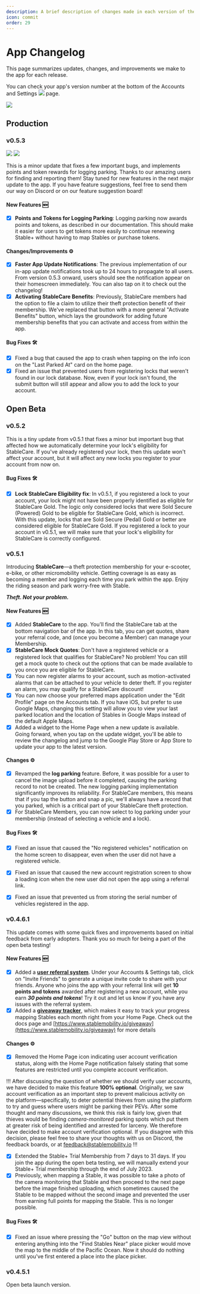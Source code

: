 ```yaml
---
description: A brief description of changes made in each version of the Stable App
icon: commit
order: 29
---
```


# App Changelog

This page summarizes updates, changes, and improvements we make to the app for each release.

You can check your app's version number at the bottom of the Accounts and Settings ![](../static/icons/icon-account-settings.png) page.

![](../static/misc/app-version-number.png)

## Production

### v0.5.3

[![](../static/buttons/google-play-button.png)](https://play.google.com/store/apps/details?id=com.stablemobility.stableapp) [![](../static/buttons/app-store-button.png)](https://apps.apple.com/us/app/stable-pev-theft-protection/id6446907426)

This is a minor update that fixes a few important bugs, and implements points and token rewards for logging parking. Thanks to our amazing users for finding and reporting them! Stay tuned for new features in the next major update to the app. If you have feature suggestions, feel free to send them our way on Discord or on our feature suggestion board!

#### New Features :new:
- [x] **Points and Tokens for Logging Parking**: Logging parking now awards points and tokens, as described in our documentation. This should make it easier for users to get tokens more easily to continue renewing Stable+ without having to map Stables or purchase tokens.

#### Changes/Improvements :gear:
- [x] **Faster App Update Notifications**: The previous implementation of our in-app update notifications took up to 24 hours to propagate to all users. From version 0.5.3 onward, users should see the notification appear on their homescreen immediately. You can also tap on it to check out the changelog!
- [x] **Activating StableCare Benefits**: Previously, StableCare members had the option to file a claim to utilize their theft protection benefit of their membership. We've replaced that button with a more general "Activate Benefits" button, which lays the groundwork for adding future membership benefits that you can activate and access from within the app.

#### Bug Fixes :hammer_and_wrench:
- [x] Fixed a bug that caused the app to crash when tapping on the info icon on the "Last Parked At" card on the home page.
- [x] Fixed an issue that prevented users from registering locks that weren't found in our lock database. Now, even if your lock isn't found, the submit button will still appear and allow you to add the lock to your account.

## Open Beta

### v0.5.2

This is a tiny update from v0.5.1 that fixes a minor but important bug that affected how we automatically determine your lock's eligibility for StableCare. If you've already registered your lock, then this update won't affect your account, but it will affect any new locks you register to your account from now on.

#### Bug Fixes :hammer_and_wrench:

- [x] **Lock StableCare Eligibility fix**: In v0.5.1, if you registered a lock to your account, your lock might not have been properly identified as eligible for StableCare Gold. The logic only considered locks that were Sold Secure (Powered) Gold to be eligible for StableCare Gold, which is incorrect. With this update, locks that are Sold Secure (Pedal) Gold or better are considered eligible for StableCare Gold. If you registered a lock to your account in v0.5.1, we will make sure that your lock's eligibility for StableCare is correctly configured.

### v0.5.1

Introducing **StableCare**—a theft protection membership for your e-scooter, e-bike, or other micromobility vehicle. Getting coverage is as easy as becoming a member and logging each time you park within the app. Enjoy the riding season and park worry-free with Stable.

***Theft. Not your problem.***

#### New Features :new:
- [x] Added **StableCare** to the app. You'll find the StableCare tab at the bottom navigation bar of the app. In this tab, you can get quotes, share your referral code, and (once you become a Member) can manage your Membership.
- [x] **StableCare Mock Quotes**: Don't have a registered vehicle or a registered lock that qualifies for StableCare? No problem! You can still get a mock quote to check out the options that can be made available to you once you are eligible for StableCare.
- [x] You can now register alarms to your account, such as motion-activated alarms that can be attached to your vehicle to deter theft. If you register an alarm, you may qualify for a StableCare discount!
- [x] You can now choose your preferred maps application under the "Edit Profile" page on the Accounts tab. If you have iOS, but prefer to use Google Maps, changing this setting will allow you to view your last parked location and the location of Stables in Google Maps instead of the default Apple Maps.
- [x] Added a widget to the Home Page when a new update is available. Going forward, when you tap on the update widget, you'll be able to review the changelog and jump to the Google Play Store or App Store to update your app to the latest version.

#### Changes :gear:
- [x] Revamped the **log parking** feature. Before, it was possible for a user to cancel the image upload before it completed, causing the parking record to not be created. The new logging parking implementation significantly improves its reliability. For StableCare members, this means that if you tap the button and snap a pic, we'll always have a record that you parked, which is a critical part of your StableCare theft protection.
- [x] For StableCare Members, you can now select to log parking under your membership (instead of selecting a vehicle and a lock).

#### Bug Fixes :hammer_and_wrench:
- [x] Fixed an issue that caused the "No registered vehicles" notification on the home screen to disappear, even when the user did not have a registered vehicle.
- [x] Fixed an issue that caused the new account registration screen to show a loading icon when the new user did not open the app using a referral link.
- [x] Fixed an issue that prevented us from storing the serial number of vehicles registered in the app.


### v0.4.6.1

This update comes with some quick fixes and improvements based on initial feedback from early adopters. Thank you so much for being a part of the open beta testing!

#### New Features :new:
- [x] Added a [**user referral system**](../overview/invite-friends.md). Under your Accounts & Settings tab, click on "Invite Friends" to generate a unique invite code to share with your friends. Anyone who joins the app with your referral link will get **10 points and tokens** awarded after registering a new account, while you earn ***30 points and tokens***! Try it out and let us know if you have any issues with the referral system.
- [x] Added a [**giveaway tracker**](../open-beta/giveaways.md), which makes it easy to track your progress mapping Stables each month right from your Home Page. Check out the docs page and [https://www.stablemobility.io/giveaway](https://www.stablemobility.io/giveaway) for more details

#### Changes :gear:
- [x] Removed the Home Page icon indicating user account verification status, along with the Home Page notification falsely stating that some features are restricted until you complete account verification.

!!!
After discussing the question of whether we should verify user accounts, we have decided to make this feature **100% optional**. Originally, we saw account verification as an important step to prevent malicious activity on the platform—specifically, to deter potential thieves from using the platform to try and guess where users might be parking their PEVs. After some thought and many discussions, we think this risk is fairly low, given that thieves would be finding *camera-monitored* parking spots which put them at greater risk of being identified and arrested for larceny. We therefore have decided to make account verification optional. If you disagree with this decision, please feel free to share your thoughts with us on Discord, the feedback boards, or at feedback@stablemobility.io
!!!

- [x] Extended the Stable+ Trial Membership from 7 days to 31 days. If you join the app during the open beta testing, we will manually extend your Stable+ Trial membership through the end of July 2023.
- [x] Previously, when mapping a Stable, it was possible to take a photo of the camera monitoring that Stable and then proceed to the next page before the image finished uploading, which sometimes caused the Stable to be mapped without the second image and prevented the user from earning full points for mapping the Stable. This is no longer possible.

#### Bug Fixes :hammer_and_wrench:
- [x] Fixed an issue where pressing the "Go" button on the map view without entering anything into the "Find Stables Near" place picker would move the map to the middle of the Pacific Ocean. Now it should do nothing until you've first entered a place into the place picker.

### v0.4.5.1

Open beta launch version.
